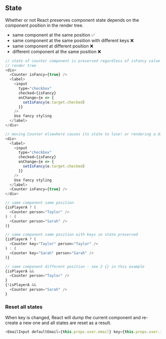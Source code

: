 ## State

Whether or not React preserves component state depends on the component position in the render tree.

- same component at the same position ✅
- same component at the same position with different keys ❌
- same component at different position ❌
- different component at the same position ❌

```js
// state of counter component is preserved regardless of isFancy value as long as its position stays the same in
// render tree
<div>
  <Counter isFancy={true} />
  <label>
    <input
      type="checkbox"
      checked={isFancy}
      onChange={e => {
        setIsFancy(e.target.checked)
      }}
    />
    Use fancy styling
  </label>
</div>

// moving Counter elsewhere causes its state to lose! or rendering a different component at the same position
<div>
  <label>
    <input
      type="checkbox"
      checked={isFancy}
      onChange={e => {
        setIsFancy(e.target.checked)
      }}
    />
    Use fancy styling
  </label>
  <Counter isFancy={true} />
</div>

// same component same position
{isPlayerA ? (
  <Counter person="Taylor" />
) : (
  <Counter person="Sarah" />
)}

// same component same position with keys so state preserved
{isPlayerA ? (
  <Counter key="Taylor" person="Taylor" />
) : (
  <Counter key="Sarah" person="Sarah" />
)}

// same component different position - see 2 {} in this example
{isPlayerA &&
  <Counter person="Taylor" />
}
{!isPlayerA &&
  <Counter person="Sarah" />
}
````

### Reset all states

When key is changed, React will dump the current component and re-create a new one and all states are reset as a result.

```js
<EmailInput defaultEmail={this.props.user.email} key={this.props.user.id} />
```
